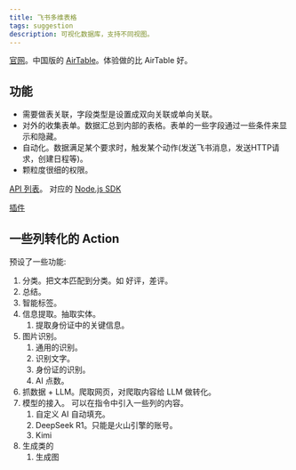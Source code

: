 ```yaml
---
title: 飞书多维表格
tags: suggestion
description: 可视化数据库，支持不同视图。
---
```


[官网](https://www.feishu.cn/)。中国版的 [AirTable](../a/airtable.md)。体验做的比 AirTable 好。

## 功能
* 需要做表关联，字段类型是设置成双向关联或单向关联。
* 对外的收集表单。数据汇总到内部的表格。表单的一些字段通过一些条件来显示和隐藏。
* 自动化。数据满足某个要求时，触发某个动作(发送飞书消息，发送HTTP请求，创建日程等)。
* 颗粒度很细的权限。

[API 列表](https://open.feishu.cn/document/server-docs/api-call-guide/server-api-list)。 对应的 [Node.js SDK](https://github.com/larksuite/node-sdk/blob/main/README.zh.md)

[插件](https://feishu.feishu.cn/docx/U3wodO5eqome3uxFAC3cl0qanIe)

## 一些列转化的 Action
预设了一些功能:
1. 分类。把文本匹配到分类。如 好评，差评。
2. 总结。
3. 智能标签。
4. 信息提取。抽取实体。
   1. 提取身份证中的关键信息。
5. 图片识别。
   1. 通用的识别。
   2. 识别文字。
   3. 身份证的识别。
   4. AI 点数。
6. 抓数据 + LLM。爬取网页，对爬取内容给 LLM 做转化。
7. 模型的接入。 可以在指令中引入一些列的内容。
   1. 自定义 AI 自动填充。
   2. DeepSeek R1。只能是火山引擎的账号。
   3. Kimi
8. 生成类的
   1. 生成图

